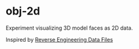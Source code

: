 # obj-2d

Experiment visualizing 3D model faces as 2D data.

Inspired by [Reverse Engineering Data Files](https://www.youtube.com/watch?v=AUWxl0WdiNI&t=4857s&ab_channel=TsodingDaily)
